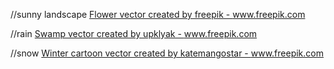 //sunny landscape
<a href="https://www.freepik.com/vectors/flower">Flower vector created by freepik - www.freepik.com</a>

//rain
<a href="https://www.freepik.com/vectors/swamp">Swamp vector created by upklyak - www.freepik.com</a>

//snow
<a href="https://www.freepik.com/vectors/winter-cartoon">Winter cartoon vector created by katemangostar - www.freepik.com</a>
